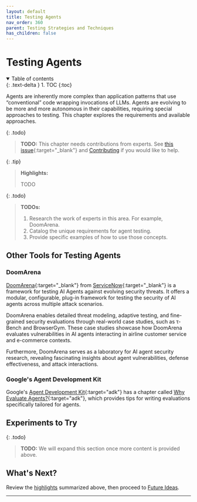 ```yaml
---
layout: default
title: Testing Agents
nav_order: 360
parent: Testing Strategies and Techniques
has_children: false
---
```


# Testing Agents

<details open markdown="block">
  <summary>
    Table of contents
  </summary>
  {: .text-delta }
1. TOC
{:toc}
</details>

Agents are inherently more complex than application patterns that use &ldquo;conventional&rdquo; code wrapping invocations of LLMs. Agents are evolving to be more and more autonomous in their capabilities, requiring special approaches to testing. This chapter explores the requirements and available approaches.

{: .todo}
> **TODO:** This chapter needs contributions from experts. See [this issue](https://github.com/The-AI-Alliance/ai-application-testing/issues/39){:target="_blank"} and [Contributing]({{site.baseurl}}/contributing) if you would like to help.


<a id="highlights"></a>

{: .tip}
> **Highlights:**
>
> TODO



{: .todo}
> **TODOs:**
>
> 1. Research the work of experts in this area. For example, DoomArena.
> 1. Catalog the unique requirements for agent testing.
> 1. Provide specific examples of how to use those concepts.

<a id="other-tools"/>

## Other Tools for Testing Agents

### DoomArena

[DoomArena](https://servicenow.github.io/DoomArena/){:target="_blank"} from [ServiceNow](https://www.servicenow.com/){:target="_blank"} is a framework for testing AI Agents against evolving security threats. It offers a modular, configurable, plug-in framework for testing the security of AI agents across multiple attack scenarios.

DoomArena enables detailed threat modeling, adaptive testing, and fine-grained security evaluations through real-world case studies, such as τ-Bench and BrowserGym. These case studies showcase how DoomArena evaluates vulnerabilities in AI agents interacting in airline customer service and e-commerce contexts.

Furthermore, DoomArena serves as a laboratory for AI agent security research, revealing fascinating insights about agent vulnerabilities, defense effectiveness, and attack interactions.

### Google's Agent Development Kit

Google's [Agent Development Kit](https://google.github.io/adk-docs/){:target="adk"} has a chapter called [Why Evaluate Agents?](https://google.github.io/adk-docs/evaluate/){:target="adk"}, which provides tips for writing evaluations specifically tailored for agents.


## Experiments to Try

{: .todo}
> **TODO:** We will expand this section once more content is provided above.

## What's Next?

Review the [highlights](#highlights) summarized above, then proceed to [Future Ideas]({{site.baseurl}}/future-ideas/).

---
